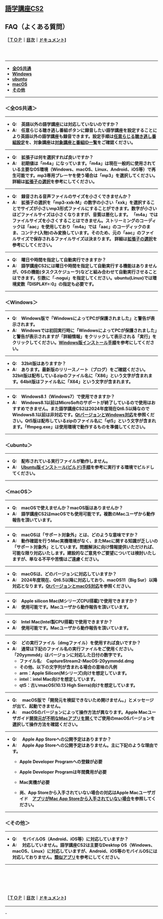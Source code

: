 ## [語学講座CS2](https://csreviser.github.io/CaptureStream2/) 
## FAQ（よくある質問）　
#### ［[ＴＯＰ](./)**｜**[目次](./#目次)**｜**[ドキュメント](./#ドキュメント-1)]
####   　

*** 
* **[全OS共通](./FAQ#全os共通)**
* **[Windows](./FAQ#windows)**
* **[ubuntu](./FAQ#ubuntu)**
* **[macOS](./FAQ#macos)**
* **[その他](./FAQ#その他)**


*** 
### **＜全OS共通＞**

*** 

* **Q:　英語以外の語学講座には対応していないのですか？**
* **A:　任意らじる聴き逃し番組ボタンに録音したい語学講座を設定することにより英語以外の語学講座も録音できます。設定手順は[任意らじる聴き逃し番組設定](./SETTING_COURSES)を、対象講座は[対象講座と番組ID一覧](./courses_name)をご確認ください。**

*** 

* **Q:　拡張子は何を選択すれば良いですか？**
* **A:　初期値は「m4a」になっています。「m4a」は現在一般的に使用されている主要なOS環境（Windows、macOS、Linux、Android、iOS等）で再生可能です。mp3専用プレーヤを使う場合は「mp3」を選択してください。詳細は[拡張子の選択](./SETTING_extension)を参考にしてください。**

*** 

* **Q:　録音される音声ファイルのサイズを小さくできませんか？**
* **A:　拡張子の選択を「mp3-xxk-M」の数字の小さい「xxk」を選択することでサイズが小さいmp3形式ファイルにすることができます。数字が小さいほどファイルサイズは小さくなりますが、音質は悪化します。
「m4a」ではファイルサイズを小さくすることはできません。ストリーミングのコーディックは「aac」を使用しており「m4a」では「aac」のコーディックのまま、コンテナ(入物)のみ変換しています。そのため、元の「aac」のファイルサイズで保存されるファイルサイズは決まります。
詳細は[拡張子の選択](./SETTING_extension)を参考にしてください。**

*** 

* **Q:　曜日や時間を指定して自動実行できますか？**
* **A:　語学講座CS2には曜日や時間を指定して自動実行する機能はありませんが、OSの機能(タスクスケジューラ)などと組み合わせて自動実行させることはできます。引数に「-nogui」を指定してください。ubuntu(Linux)では環境変数『DISPLAY=:0』の指定も必要です。**


*** 
### **＜Windows＞**
*** 

* **Q:　Windows版で「WindowsによってPCが保護されました」と警告が表示されます。**
* **A:　Windowsでは初回実行時に「WindowsによってPCが保護されました」と警告が表示されますが「詳細情報」をクリックして表示される「実行」をクリックしてください。[Windows版インストール手順](./install_win)を参考にしてください。**

*** 

* **Q:　32bit版はありますか？**
* **A:　あります。最新版のリリースノート（ブログ）をご確認ください。32bit版は配布しているzipのファイル名に「X86」という文字が含まれます。64bit版はファイル名に「X64」という文字が含まれます。**

*** 

* **Q:　Windows8.1（Windows7）で使用できますか？**
* **A:　Windows8.1以前はMicroSoftのサポートが終了しているので使用はおすすめできません。また語学講座CS2は2024年度現在Qt6.5以降なのでWindows8.1以前は非対応です。[QtバージョンとWindows対応](./Qt_vs_OS#windows)を参照ください。Qt5版は配布しているzipのファイル名に「qt5」という文字が含まれます。「ffmpeg.exe」は使用環境で動作するものを準備してください。**

*** 
### **＜ubuntu＞**
*** 

* **Q:　配布されている実行ファイルが動作しません。**
* **A:　[Ubuntu版インストール(ビルド)手順](./install_linux)を参考に実行する環境でビルドしてください。**

*** 
### **＜macOS＞**
*** 

* **Q:　macOSで使えませんか？macOS版はありませんか？**
* **A:　語学講座CS2はmacOSでも使用可能です。複数のMacユーザから動作報告を頂いています。**

*** 

* **Q:　macOSは「サポート対象外」とは、どのような意味ですか？**
* **A:　動作確認を行うMac実機環境がなく、またMacに関する知識が乏しいの「サポート対象外」としています。問題解決に向け情報提供いただければ、可能な限り対応いたします。建設的なご意見やご要望については検討いたしますが、単なる不平や苦情はご遠慮ください。**

*** 

* **Q:　macOSは、どのバージョンに対応していますか？**
* **A:　2024年度現在、Qt6.5以降に対応しており、macOS11（Big Sur）以降対応となります。[QtバージョンとmacOS対応](./Qt_vs_OS#macos)を参照ください。**

*** 

* **Q:　Apple silicon Mac(MシリーズCPU搭載)で使用できますか？**
* **A:　使用可能です。Macユーザから動作報告を頂いています。**

*** 

* **Q:　Intel Mac(Intel製CPU搭載)で使用できますか？**
* **A:　使用可能です。Macユーザから動作報告を頂いています。**

*** 

* **Q:　どの実行ファイル（dmgファイル）を使用すれば良いですか？**
* **A:　通常は下記のファイル名の実行ファイルをご使用ください。「20yymmdd」はバージョンに対応した日付の数字です。**
  * **ファイル名:　CaptureStream2-MacOS-20yymmdd.dmg**
  * **その他、以下の文字列が含まれる場合の意味の凡例**
  * **arm：Apple Silicon(Mシリーズ)向けを想定しています。**
  * **intel：intel Mac向けを想定しています。**
  * **qt5：古いmacOS(10.13 High Sierra)向けを想定しています。**
  

*** 

* **Q: 　macOS版で「開発元を検証できないため開けません。」とメッセージが出て、起動できません。**
* **A: 　macOSのバージョンによって操作方法が異なります。Apple Macユーザガイド[開発元が不明なMacアプリを開く](https://support.apple.com/ja-jp/guide/mac-help/mh40616/mac)でご使用のmacOSバージョンを選択して操作方法を確認ください。**

*** 

* **Q: 　Apple App Storeへの公開予定はありますか？**
* **A: 　Apple App Storeへの公開予定はありません。主に下記のような理由です。**
  * **Apple Developer Programへの登録が必要**
  * **Apple Developer Programは年間費用が必要**
  * **Mac実機が必要**
   
   * **尚、App Storeから入手されていない場合の対応はApple Macユーザガイド　[アプリがMac App Storeから入手されていない場合](https://support.apple.com/ja-jp/guide/mac-help/mh40620/mac)を参照してください。**

*** 

### **＜その他＞**
*** 

* **Q: 　モバイルOS（Android、iOS等）に対応していますか？**
* **A:　 対応していません。語学講座CS2は主要なDesktop OS（Windows、macOS、Linux）に対応していますが、Android、iOS等のモバイルOSには対応しておりません。[類似アプリ](./application)を参考にしてください。**

*** 



####   　
####   　
#### ［[ＴＯＰ](./)**｜**[目次](./#目次)**｜**[ドキュメント](./#ドキュメント-1)]

*** 
 <link rel="shortcut icon" type="image/x-icon" href="https://avatars.githubusercontent.com/u/46049273?v=4">
 <meta name="twitter:image:src" content="https://avatars.githubusercontent.com/u/46049273?v=4">
-
